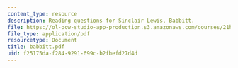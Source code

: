 ```yaml
---
content_type: resource
description: Reading questions for Sinclair Lewis, Babbitt.
file: https://ol-ocw-studio-app-production.s3.amazonaws.com/courses/21h-206-american-consumer-culture-fall-2007/f25175daf2849291699cb2fbefd27d4d_babbitt.pdf
file_type: application/pdf
resourcetype: Document
title: babbitt.pdf
uid: f25175da-f284-9291-699c-b2fbefd27d4d
---
```


